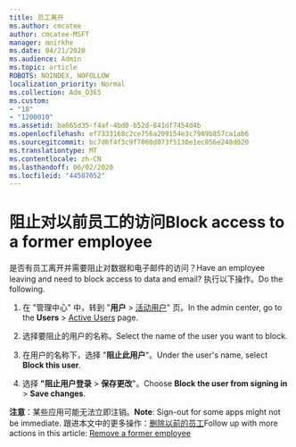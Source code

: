 ```yaml
---
title: 员工离开
ms.author: cmcatee
author: cmcatee-MSFT
manager: mnirkhe
ms.date: 04/21/2020
ms.audience: Admin
ms.topic: article
ROBOTS: NOINDEX, NOFOLLOW
localization_priority: Normal
ms.collection: Adm_O365
ms.custom:
- "18"
- "1200010"
ms.assetid: ba665d35-f4af-4bd0-b52d-841df7454d4b
ms.openlocfilehash: ef7333168c2ce756a209154e3c7989b857ca1ab6
ms.sourcegitcommit: bc7d6f4f3c9f7060d073f5130e1ec856e248d020
ms.translationtype: MT
ms.contentlocale: zh-CN
ms.lasthandoff: 06/02/2020
ms.locfileid: "44507052"
---
```

# <a name="block-access-to-a-former-employee"></a><span data-ttu-id="b877d-102">阻止对以前员工的访问</span><span class="sxs-lookup"><span data-stu-id="b877d-102">Block access to a former employee</span></span>

<span data-ttu-id="b877d-103">是否有员工离开并需要阻止对数据和电子邮件的访问？</span><span class="sxs-lookup"><span data-stu-id="b877d-103">Have an employee leaving and need to block access to data and email?</span></span> <span data-ttu-id="b877d-104">执行以下操作。</span><span class="sxs-lookup"><span data-stu-id="b877d-104">Do the following.</span></span>
  
1. <span data-ttu-id="b877d-105">在 "管理中心" 中，转到 "**用户** \> [活动用户](https://go.microsoft.com/fwlink/p/?linkid=834822)" 页。</span><span class="sxs-lookup"><span data-stu-id="b877d-105">In the admin center, go to the **Users** \> [Active Users](https://go.microsoft.com/fwlink/p/?linkid=834822) page.</span></span>

2. <span data-ttu-id="b877d-106">选择要阻止的用户的名称。</span><span class="sxs-lookup"><span data-stu-id="b877d-106">Select the name of the user you want to block.</span></span>

3. <span data-ttu-id="b877d-107">在用户的名称下，选择 "**阻止此用户**"。</span><span class="sxs-lookup"><span data-stu-id="b877d-107">Under the user's name, select **Block this user**.</span></span>

4. <span data-ttu-id="b877d-108">选择 **"阻止用户登录** \> **保存更改**"。</span><span class="sxs-lookup"><span data-stu-id="b877d-108">Choose **Block the user from signing in** \> **Save changes**.</span></span>

<span data-ttu-id="b877d-109">**注意**：某些应用可能无法立即注销。</span><span class="sxs-lookup"><span data-stu-id="b877d-109">**Note**: Sign-out for some apps might not be immediate.</span></span> <span data-ttu-id="b877d-110">跟进本文中的更多操作：[删除以前的员工](https://docs.microsoft.com/microsoft-365/admin/add-users/remove-former-employee)</span><span class="sxs-lookup"><span data-stu-id="b877d-110">Follow up with more actions in this article: [Remove a former employee](https://docs.microsoft.com/microsoft-365/admin/add-users/remove-former-employee)</span></span>